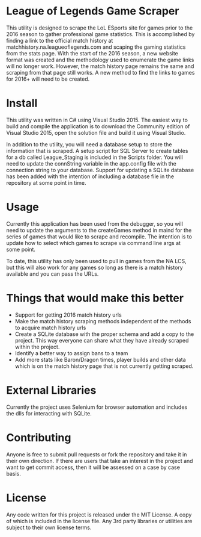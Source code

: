 # League of Legends Game Scraper
This utility is designed to scrape the LoL ESports site for games prior to the 2016 season to gather professional game statistics.  This is accomplished by finding a link to the official match history at matchhistory.na.leagueoflegends.com and scaping the gaming statistics from the stats page.  With the start of the 2016 season, a new website format was created and the methodology used to enumerate the game links will no longer work.  However, the match history page remains the same and scraping from that page still works.  A new method to find the links to games for 2016+ will need to be created.

# Install
This utility was written in C# using Visual Studio 2015.  The easiest way to build and compile the application is to download the Community edition of Visual Studio 2015, open the solution file and build it using Visual Studio.

In addition to the utility, you will need a database setup to store the information that is scraped.  A setup script for SQL Server to create tables for a db called League_Staging is included in the Scripts folder.  You will need to update the connString variable in the app.config file with the connection string to your database.  Support for updating a SQLite database has been added with the intention of including a database file in the repository at some point in time.

# Usage
Currently this application has been used from the debugger, so you will need to update the arguments to the createGames method in maind for the series of games that would like to scrape and recompile.  The intention is to update how to select which games to scrape via command line args at some point.

To date, this utility has only been used to pull in games from the NA LCS, but this will also work for any games so long as there is a match history available and you can pass the URLs.

# Things that would make this better
- Support for getting 2016 match history urls
- Make the match history scraping methods independent of the methods to acquire match history urls
- Create a SQLite database with the proper schema and add a copy to the project.  This way everyone can share what they have already scraped within the project.
- Identify a better way to assign bans to a team
- Add more stats like Baron/Dragon times, player builds and other data which is on the match history page that is not currently getting scraped.

# External Libraries
Currently the project uses Selenium for browser automation and includes the dlls for interacting with SQLite.

# Contributing
Anyone is free to submit pull requests or fork the repository and take it in their own direction.  If there are users that take an interest in the project and want to get commit access, then it will be assessed on a case by case basis.

# License
Any code written for this project is released under the MIT License.  A copy of which is included in the license file.  Any 3rd party libraries or utilities are subject to their own license terms.
